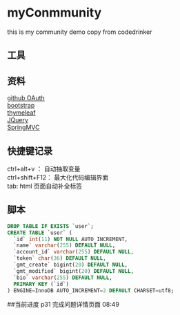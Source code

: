 # myConmmunity
this is my community demo copy from codedrinker

## 工具

## 资料
[github OAuth ](https://developer.github.com/apps/building-oauth-apps/creating-an-oauth-app/)  
[bootstrap](https://v3.bootcss.com/css/)  
[thymeleaf](https://www.thymeleaf.org/)  
[JQuery](jquert.com)  
[SpringMVC](https://docs.spring.io/spring/docs/5.2.4.RELEASE/spring-framework-reference/web.html#spring-web)  


## 快捷键记录
ctrl+alt+v ： 自动抽取变量  
ctrl+shift+F12： 最大化代码编辑界面  
tab: html 页面自动补全标签

## 脚本  
```sql
DROP TABLE IF EXISTS `user`;
CREATE TABLE `user` (
  `id` int(11) NOT NULL AUTO_INCREMENT,
  `name` varchar(255) DEFAULT NULL,
  `account_id` varchar(255) DEFAULT NULL,
  `token` char(36) DEFAULT NULL,
  `gmt_create` bigint(20) DEFAULT NULL,
  `gmt_modified` bigint(20) DEFAULT NULL,
  `bio` varchar(255) DEFAULT NULL,
  PRIMARY KEY (`id`)
) ENGINE=InnoDB AUTO_INCREMENT=2 DEFAULT CHARSET=utf8;

```

##当前进度
p31 完成问题详情页面 08:49